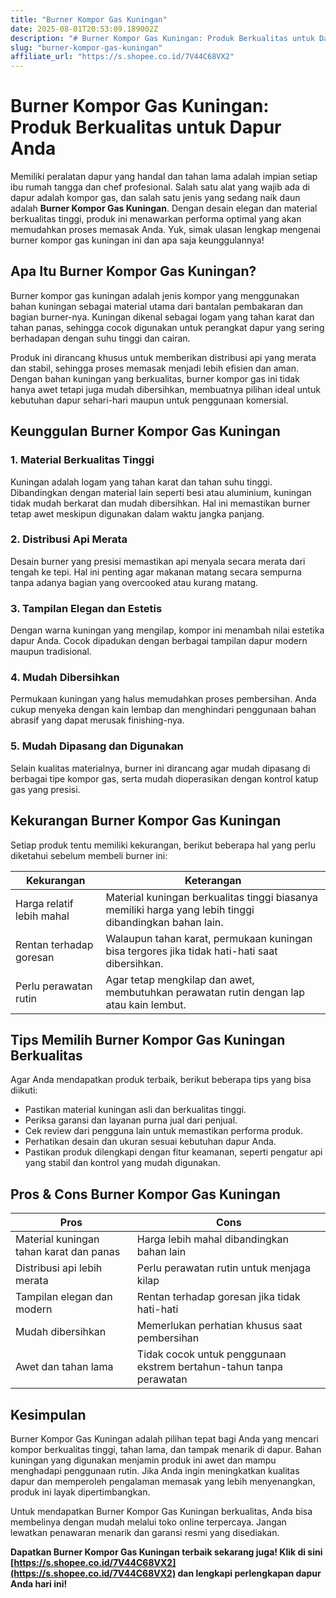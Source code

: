 ```yaml
---
title: "Burner Kompor Gas Kuningan"
date: 2025-08-01T20:53:09.189002Z
description: "# Burner Kompor Gas Kuningan: Produk Berkualitas untuk Dapur Anda..."
slug: "burner-kompor-gas-kuningan"
affiliate_url: "https://s.shopee.co.id/7V44C68VX2"
---
```

# Burner Kompor Gas Kuningan: Produk Berkualitas untuk Dapur Anda

Memiliki peralatan dapur yang handal dan tahan lama adalah impian setiap ibu rumah tangga dan chef profesional. Salah satu alat yang wajib ada di dapur adalah kompor gas, dan salah satu jenis yang sedang naik daun adalah **Burner Kompor Gas Kuningan**. Dengan desain elegan dan material berkualitas tinggi, produk ini menawarkan performa optimal yang akan memudahkan proses memasak Anda. Yuk, simak ulasan lengkap mengenai burner kompor gas kuningan ini dan apa saja keunggulannya!

## Apa Itu Burner Kompor Gas Kuningan?

Burner kompor gas kuningan adalah jenis kompor yang menggunakan bahan kuningan sebagai material utama dari bantalan pembakaran dan bagian burner-nya. Kuningan dikenal sebagai logam yang tahan karat dan tahan panas, sehingga cocok digunakan untuk perangkat dapur yang sering berhadapan dengan suhu tinggi dan cairan.

Produk ini dirancang khusus untuk memberikan distribusi api yang merata dan stabil, sehingga proses memasak menjadi lebih efisien dan aman. Dengan bahan kuningan yang berkualitas, burner kompor gas ini tidak hanya awet tetapi juga mudah dibersihkan, membuatnya pilihan ideal untuk kebutuhan dapur sehari-hari maupun untuk penggunaan komersial.

## Keunggulan Burner Kompor Gas Kuningan

### 1. Material Berkualitas Tinggi
Kuningan adalah logam yang tahan karat dan tahan suhu tinggi. Dibandingkan dengan material lain seperti besi atau aluminium, kuningan tidak mudah berkarat dan mudah dibersihkan. Hal ini memastikan burner tetap awet meskipun digunakan dalam waktu jangka panjang.

### 2. Distribusi Api Merata
Desain burner yang presisi memastikan api menyala secara merata dari tengah ke tepi. Hal ini penting agar makanan matang secara sempurna tanpa adanya bagian yang overcooked atau kurang matang.

### 3. Tampilan Elegan dan Estetis
Dengan warna kuningan yang mengilap, kompor ini menambah nilai estetika dapur Anda. Cocok dipadukan dengan berbagai tampilan dapur modern maupun tradisional.

### 4. Mudah Dibersihkan
Permukaan kuningan yang halus memudahkan proses pembersihan. Anda cukup menyeka dengan kain lembap dan menghindari penggunaan bahan abrasif yang dapat merusak finishing-nya.

### 5. Mudah Dipasang dan Digunakan
Selain kualitas materialnya, burner ini dirancang agar mudah dipasang di berbagai tipe kompor gas, serta mudah dioperasikan dengan kontrol katup gas yang presisi.

## Kekurangan Burner Kompor Gas Kuningan

Setiap produk tentu memiliki kekurangan, berikut beberapa hal yang perlu diketahui sebelum membeli burner ini:

| Kekurangan                     | Keterangan                                                      |
|-------------------------------|-----------------------------------------------------------------|
| Harga relatif lebih mahal  | Material kuningan berkualitas tinggi biasanya memiliki harga yang lebih tinggi dibandingkan bahan lain. |
| Rentan terhadap goresan    | Walaupun tahan karat, permukaan kuningan bisa tergores jika tidak hati-hati saat dibersihkan. |
| Perlu perawatan rutin       | Agar tetap mengkilap dan awet, membutuhkan perawatan rutin dengan lap atau kain lembut. |

## Tips Memilih Burner Kompor Gas Kuningan Berkualitas

Agar Anda mendapatkan produk terbaik, berikut beberapa tips yang bisa diikuti:

- Pastikan material kuningan asli dan berkualitas tinggi.
- Periksa garansi dan layanan purna jual dari penjual.
- Cek review dari pengguna lain untuk memastikan performa produk.
- Perhatikan desain dan ukuran sesuai kebutuhan dapur Anda.
- Pastikan produk dilengkapi dengan fitur keamanan, seperti pengatur api yang stabil dan kontrol yang mudah digunakan.

## Pros & Cons Burner Kompor Gas Kuningan

| **Pros**                                        | **Cons**                                   |
|------------------------------------------------|------------------------------------------|
| Material kuningan tahan karat dan panas       | Harga lebih mahal dibandingkan bahan lain |
| Distribusi api lebih merata                   | Perlu perawatan rutin untuk menjaga kilap  |
| Tampilan elegan dan modern                   | Rentan terhadap goresan jika tidak hati-hati  |
| Mudah dibersihkan                            | Memerlukan perhatian khusus saat pembersihan  |
| Awet dan tahan lama                         | Tidak cocok untuk penggunaan ekstrem bertahun-tahun tanpa perawatan |

## Kesimpulan

Burner Kompor Gas Kuningan adalah pilihan tepat bagi Anda yang mencari kompor berkualitas tinggi, tahan lama, dan tampak menarik di dapur. Bahan kuningan yang digunakan menjamin produk ini awet dan mampu menghadapi penggunaan rutin. Jika Anda ingin meningkatkan kualitas dapur dan memperoleh pengalaman memasak yang lebih menyenangkan, produk ini layak dipertimbangkan.

Untuk mendapatkan Burner Kompor Gas Kuningan berkualitas, Anda bisa membelinya dengan mudah melalui toko online terpercaya. Jangan lewatkan penawaran menarik dan garansi resmi yang disediakan.

**Dapatkan Burner Kompor Gas Kuningan terbaik sekarang juga! Klik di sini [https://s.shopee.co.id/7V44C68VX2](https://s.shopee.co.id/7V44C68VX2) dan lengkapi perlengkapan dapur Anda hari ini!**